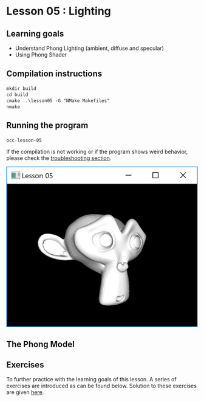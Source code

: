 # Lesson 05 : Lighting

## Learning goals
* Understand Phong Lighting (ambient, diffuse and specular)
* Using Phong Shader

## Compilation instructions
```
mkdir build
cd build
cmake ..\lesson05 -G "NMake Makefiles"
nmake
```

## Running the program
```
occ-lesson-05
```

If the compilation is not working or if the program shows weird behavior, please check the [troubleshooting section](../README.md#troubleshooting).

![Phong lighting](images/lesson05_phong_lighting.jpg "Lesson 05 - Phong lighting")

## The Phong Model

## Exercises

To further practice with the learning goals of this lesson. A series of exercises are introduced as can be found below. Solution to these exercises are given [here](solutions.md).
